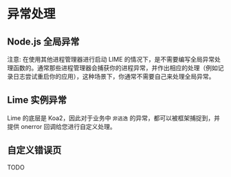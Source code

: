 # 异常处理

## Node.js 全局异常

注意: 在使用其他进程管理器进行启动 LIME 的情况下，是不需要编写全局异常处理函数的。通常那些进程管理器会捕获你的进程异常，并作出相应的处理（例如记录日志尝试重启你的应用），这种场景下，你通常不需要自己来处理全局异常。


## Lime 实例异常

Lime 的底层是 Koa2，因此对于业务中 `非逃逸` 的异常，都可以被框架捕捉到，并提供 onerror 回调给您进行自定义处理。

## 自定义错误页

TODO

